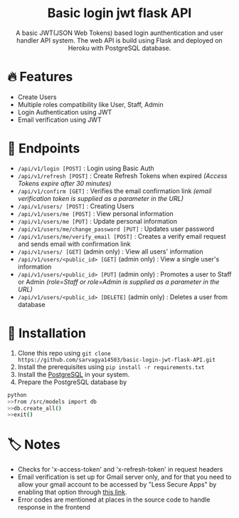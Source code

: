 <h1 align=center>Basic login jwt flask API</h1>
<p align=center>
A basic JWT(JSON Web Tokens) based login aunthentication and user handler API system.
The web API is build using Flask and deployed on Heroku with PostgreSQL database.
</p>

# 🔥 Features
* Create Users 
* Multiple roles compatibility like User, Staff, Admin
* Login Authentication using JWT
* Email verification using JWT

# 📑 Endpoints
* ``/api/v1/login [POST]`` : Login using Basic Auth
* ``/api/v1/refresh [POST]`` : Create Refresh Tokens when expired *(Access Tokens expire after 30 minutes)*
* ``/api/v1/confirm [GET]`` : Verifies the email confirmation link *(email verification token is supplied as a parameter in the URL)*
* ``/api/v1/users/ [POST]`` : Creating Users
* ``/api/v1/users/me [POST]`` : View personal information
* ``/api/v1/users/me [PUT]`` : Update personal information
* ``/api/v1/users/me/change_password [PUT]`` : Updates user password
* ``/api/v1/users/me/verify_email [POST]`` : Creates a verify email request and sends email with confirmation link
* ``/api/v1/users/ [GET]`` (admin only) : View all users' information
* ``/api/v1/users/<public_id> [GET]`` (admin only) : View a single user's information
* ``/api/v1/users/<public_id> [PUT]`` (admin only) : Promotes a user to Staff or Admin *(role=Staff or role=Admin is supplied as a parameter in the URL)*
* ``/api/v1/users/<public_id> [DELETE]`` (admin only) : Deletes a user from database


# 🔨 Installation
1. Clone this repo using ``git clone https://github.com/sarvagya14503/basic-login-jwt-flask-API.git``
2. Install the prerequisites using ``pip install -r requirements.txt``
3. Install the [PostgreSQL](https://www.postgresql.org/download/) in your system.
4. Prepare the PostgreSQL database by 
```bash 
python
>>from /src/models import db
>>db.create_all()
>>exit()
```

# 🏷️ Notes
* Checks for 'x-access-token' and 'x-refresh-token' in request headers
* Email verification is set up for Gmail server only, and for that you need to allow your gmail account to be accessed by "Less Secure Apps" by enabling that option through [this link](https://myaccount.google.com/lesssecureapps).
* Error codes are mentioned at places in the source code to handle response in the frontend
